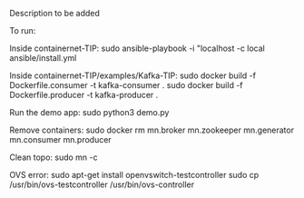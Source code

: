 Description to be added

To run: 

Inside containernet-TIP:
sudo ansible-playbook -i "localhost -c local ansible/install.yml

 Inside containernet-TIP/examples/Kafka-TIP:
sudo docker build -f Dockerfile.consumer -t kafka-consumer .
sudo docker build -f Dockerfile.producer -t kafka-producer .

Run the demo app:
sudo python3 demo.py

Remove containers:
sudo docker rm mn.broker mn.zookeeper mn.generator mn.consumer mn.producer

Clean topo:
sudo mn -c

OVS error:
sudo apt-get install openvswitch-testcontroller
sudo cp /usr/bin/ovs-testcontroller /usr/bin/ovs-controller